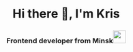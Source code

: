  <div id="header" align="center">
  <h1>Hi there 👋, I'm Kris</h1>
  <h3>Frontend developer from Minsk<img src="https://i.giphy.com/media/v1.Y2lkPTc5MGI3NjExODU2cWwxNGt3NHZ3eWt6ZDBldmtnNXQxbWlydHlrbWNhNnVzajgxaCZlcD12MV9pbnRlcm5hbF9naWZfYnlfaWQmY3Q9Zw/bGgsc5mWoryfgKBx1u/giphy.gif" width="30"/></h3>
</div>

